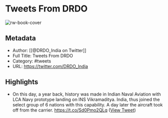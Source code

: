 # Tweets From DRDO

![rw-book-cover](https://pbs.twimg.com/profile_images/1554495144476389377/IA7_KDeE.jpg)

## Metadata
- Author: [[@DRDO_India on Twitter]]
- Full Title: Tweets From DRDO
- Category: #tweets
- URL: https://twitter.com/DRDO_India

## Highlights
- On this day, a year back, history was made in Indian Naval Aviation with LCA Navy prototype landing on INS Vikramaditya. India, thus joined the select group of 6 nations with this capability. A day later the aircraft took off from the carrier. https://t.co/Sd0Pmo2QLq ([View Tweet](https://twitter.com/DRDO_India/status/1348336637143511042))
